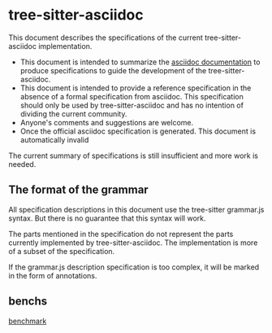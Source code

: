 # tree-sitter-asciidoc

This document describes the specifications of the current tree-sitter-asciidoc implementation.

- This document is intended to summarize the [asciidoc documentation](https://docs.asciidoctor.org/asciidoc/latest/) to produce specifications to guide the development of the tree-sitter-asciidoc.
- This document is intended to provide a reference specification in the absence of a formal specification from asciidoc. This specification should only be used by tree-sitter-asciidoc and has no intention of dividing the current community.
- Anyone's comments and suggestions are welcome.
- Once the official asciidoc specification is generated. This document is automatically invalid

The current summary of specifications is still insufficient and more work is needed.

## The format of the grammar

All specification descriptions in this document use the tree-sitter grammar.js syntax. But there is no guarantee that this syntax will work.

The parts mentioned in the specification do not represent the parts currently implemented by tree-sitter-asciidoc. The implementation is more of a subset of the specification.

If the grammar.js description specification is too complex, it will be marked in the form of annotations.

## benchs

[benchmark](./benchmark/report)
